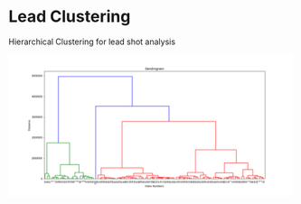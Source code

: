 # Lead Clustering

Hierarchical Clustering for lead shot analysis

![clustering](deLuna/outputs/lead_clusters.png)

